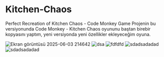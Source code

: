 # Kitchen-Chaos #
Perfect Recreation of Kitchen Chaos - Code Monkey Game
Projenin bu versiyonunda Code Monkey - Kitchen Chaos oyununu baştan birebir kopyasını yaptım, yeni versiyonda yeni özellikler ekleyeceğim oyuna. 

![Ekran görüntüsü 2025-06-03 214642](https://github.com/user-attachments/assets/46ed9018-576c-41ca-b370-7a6b7848af93)
![dsa](https://github.com/user-attachments/assets/c94ef334-61c7-4466-be96-e88da51c3e14)
![fdfdfd](https://github.com/user-attachments/assets/48f7d7c7-a107-4444-a9e3-30c4791f8724)
![sdadsadadad](https://github.com/user-attachments/assets/48d8a577-c247-40bc-981d-085eb723c337)
![sdadsadadad](https://github.com/user-attachments/assets/cf5aa106-0a4b-4128-a77f-27911e7723d9)
